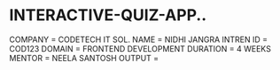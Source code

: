 # INTERACTIVE-QUIZ-APP..
COMPANY = CODETECH IT SOL. 
NAME = NIDHI JANGRA
INTREN ID = COD123
DOMAIN = FRONTEND DEVELOPMENT
DURATION = 4 WEEKS
MENTOR = NEELA SANTOSH
OUTPUT =
